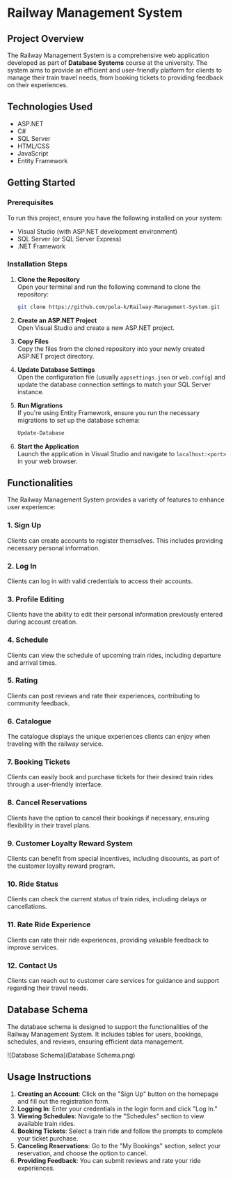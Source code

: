 # Railway Management System

## Project Overview
The Railway Management System is a comprehensive web application developed as part of **Database Systems** course at the university. The system aims to provide an efficient and user-friendly platform for clients to manage their train travel needs, from booking tickets to providing feedback on their experiences. 

## Technologies Used
- ASP.NET
- C#
- SQL Server
- HTML/CSS
- JavaScript
- Entity Framework

## Getting Started

### Prerequisites
To run this project, ensure you have the following installed on your system:
- Visual Studio (with ASP.NET development environment)
- SQL Server (or SQL Server Express)
- .NET Framework

### Installation Steps
1. **Clone the Repository**  
   Open your terminal and run the following command to clone the repository:
   ```bash
   git clone https://github.com/pola-k/Railway-Management-System.git
   ```
   
2. **Create an ASP.NET Project**  
   Open Visual Studio and create a new ASP.NET project.

3. **Copy Files**  
   Copy the files from the cloned repository into your newly created ASP.NET project directory.

4. **Update Database Settings**  
   Open the configuration file (usually `appsettings.json` or `web.config`) and update the database connection settings to match your SQL Server instance.

5. **Run Migrations**  
   If you're using Entity Framework, ensure you run the necessary migrations to set up the database schema:
   ```bash
   Update-Database
   ```

6. **Start the Application**  
   Launch the application in Visual Studio and navigate to `localhost:<port>` in your web browser.

## Functionalities
The Railway Management System provides a variety of features to enhance user experience:

### 1. Sign Up
Clients can create accounts to register themselves. This includes providing necessary personal information.

### 2. Log In
Clients can log in with valid credentials to access their accounts.

### 3. Profile Editing
Clients have the ability to edit their personal information previously entered during account creation.

### 4. Schedule
Clients can view the schedule of upcoming train rides, including departure and arrival times.

### 5. Rating
Clients can post reviews and rate their experiences, contributing to community feedback.

### 6. Catalogue
The catalogue displays the unique experiences clients can enjoy when traveling with the railway service.

### 7. Booking Tickets
Clients can easily book and purchase tickets for their desired train rides through a user-friendly interface.

### 8. Cancel Reservations
Clients have the option to cancel their bookings if necessary, ensuring flexibility in their travel plans.

### 9. Customer Loyalty Reward System
Clients can benefit from special incentives, including discounts, as part of the customer loyalty reward program.

### 10. Ride Status
Clients can check the current status of train rides, including delays or cancellations.

### 11. Rate Ride Experience
Clients can rate their ride experiences, providing valuable feedback to improve services.

### 12. Contact Us
Clients can reach out to customer care services for guidance and support regarding their travel needs.

## Database Schema
The database schema is designed to support the functionalities of the Railway Management System. It includes tables for users, bookings, schedules, and reviews, ensuring efficient data management.

![Database Schema](Database Schema.png)

## Usage Instructions
1. **Creating an Account**: Click on the "Sign Up" button on the homepage and fill out the registration form.
2. **Logging In**: Enter your credentials in the login form and click "Log In."
3. **Viewing Schedules**: Navigate to the "Schedules" section to view available train rides.
4. **Booking Tickets**: Select a train ride and follow the prompts to complete your ticket purchase.
5. **Canceling Reservations**: Go to the "My Bookings" section, select your reservation, and choose the option to cancel.
6. **Providing Feedback**: You can submit reviews and rate your ride experiences.
